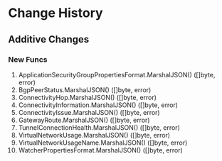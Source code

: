 # Change History

## Additive Changes

### New Funcs

1. ApplicationSecurityGroupPropertiesFormat.MarshalJSON() ([]byte, error)
1. BgpPeerStatus.MarshalJSON() ([]byte, error)
1. ConnectivityHop.MarshalJSON() ([]byte, error)
1. ConnectivityInformation.MarshalJSON() ([]byte, error)
1. ConnectivityIssue.MarshalJSON() ([]byte, error)
1. GatewayRoute.MarshalJSON() ([]byte, error)
1. TunnelConnectionHealth.MarshalJSON() ([]byte, error)
1. VirtualNetworkUsage.MarshalJSON() ([]byte, error)
1. VirtualNetworkUsageName.MarshalJSON() ([]byte, error)
1. WatcherPropertiesFormat.MarshalJSON() ([]byte, error)
